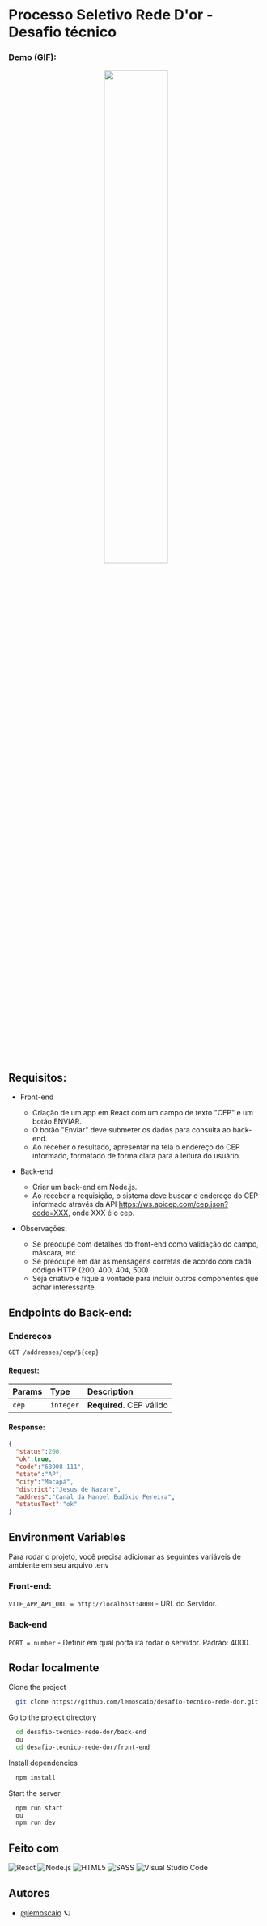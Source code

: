 # Processo Seletivo Rede D'or - Desafio técnico

### Demo (GIF):
<div align=center>
<img src="https://i.imgur.com/PW0yftO.gif" width="50%" align=center>
</div>

## Requisitos:
* Front-end
  * Criação de um app em React com um campo de texto "CEP" e um botão ENVIAR.
  * O botão "Enviar" deve submeter os dados para consulta ao back-end.
  * Ao receber o resultado, apresentar na tela o endereço do CEP informado, formatado de
forma clara para a leitura do usuário.

* Back-end
  * Criar um back-end em Node.js.
  * Ao receber a requisição, o sistema deve buscar o endereço do CEP informado através da API https://ws.apicep.com/cep.json?code=XXX, onde XXX é o cep.
  
* Observações:
  * Se preocupe com detalhes do front-end como validação do campo, máscara, etc
  * Se preocupe em dar as mensagens corretas de acordo com cada código HTTP (200, 400,
404, 500)
  * Seja criativo e fique a vontade para incluir outros componentes que achar interessante.

## Endpoints do Back-end:

### Endereços

```http
GET /addresses/cep/${cep}
```

#### Request:

| Params | Type      | Description              |
| :----- | :-------- | :----------------------- |
| `cep`  | `integer` | **Required**. CEP válido |


#### Response:

```json
{
  "status":200,
  "ok":true,
  "code":"68908-111",
  "state":"AP",
  "city":"Macapá",
  "district":"Jesus de Nazaré",
  "address":"Canal da Manoel Eudóxio Pereira",
  "statusText":"ok"
}
```
## Environment Variables

Para rodar o projeto, você precisa adicionar as seguintes variáveis de ambiente em seu arquivo .env

### Front-end:
`VITE_APP_API_URL = http://localhost:4000` - URL do Servidor.

### Back-end
`PORT = number` - Definir em qual porta irá rodar o servidor. Padrão: 4000.

## Rodar localmente

Clone the project

```bash
  git clone https://github.com/lemoscaio/desafio-tecnico-rede-dor.git
```

Go to the project directory

```bash
  cd desafio-tecnico-rede-dor/back-end
  ou
  cd desafio-tecnico-rede-dor/front-end
```

Install dependencies

```bash
  npm install
```

Start the server

```bash
  npm run start
  ou 
  npm run dev
```

## Feito com

![React](https://img.shields.io/badge/react-%2320232a.svg?style=for-the-badge&logo=react&logoColor=%2361DAFB)
![Node.js](https://img.shields.io/badge/Node.js-339933?style=for-the-badge&logo=nodedotjs&logoColor=white)
![HTML5](https://img.shields.io/badge/html5-%23E34F26.svg?style=for-the-badge&logo=html5&logoColor=white)
![SASS](https://img.shields.io/badge/SASS-hotpink.svg?style=for-the-badge&logo=SASS&logoColor=white)
![Visual Studio Code](https://img.shields.io/badge/Visual%20Studio%20Code-0078d7.svg?style=for-the-badge&logo=visual-studio-code&logoColor=white)


## Autores

-   [@lemoscaio](https://www.github.com/lemoscaio) 🪐

